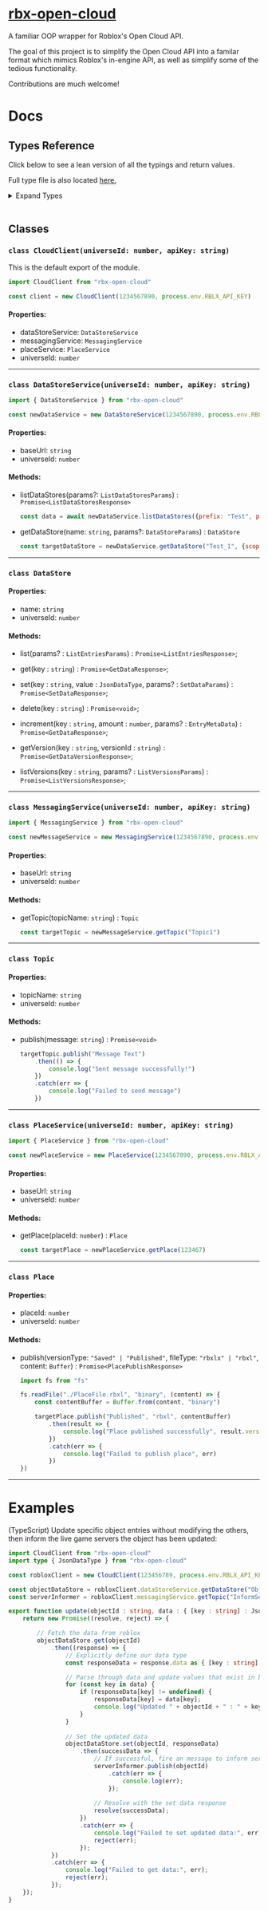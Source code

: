 # [rbx-open-cloud](https://github.com/Stratiz/rbx-open-cloud)
A familiar OOP wrapper for Roblox's Open Cloud API.

The goal of this project is to simplify the Open Cloud API into a familar format which mimics Roblox's in-engine API, as well as simplify some of the tedious functionality.

Contributions are much welcome!

# Docs
## Types Reference
Click below to see a lean version of all the typings and return values.

Full type file is also located [here.](./src/index.d.ts)
<details>
<summary> Expand Types </summary>

```ts
// General types
export type JsonDataType = string | number | boolean | {[key : string] : JsonDataType} | JsonDataType[] | null;

/* 
    DataStoreService
*/

// Params
interface DataStoreParams {
    scope? : string
}

interface EntryMetaData {
    "roblox-entry-attributes"? : JsonDataType,
    "roblox-entry-userids"? : number[],
}

interface ListEntriesParams extends DataStoreParams {
    prefix? : string,
    pageSize? : number,
    cursor? : string
    limit? : number
    allScopes? : boolean
}

interface SetDataParams extends EntryMetaData { 
    matchVersion? : string,
    exclusiveCreate? : boolean,
}

interface ListVersionsParams { 
    cursor? : string,
    startTime? : Date,
    endTime? : Date,
    sortOrder? : "Ascending" | "Descending",
    limit? : number,
}

interface ListDataStoresParams {
    prefix? : string,
    pageSize? : number,
    cursor? : string
}

// Responses
export type GetDataResponse = {
    data : JsonDataType | undefined,
    metaData: {
        "roblox-entry-created-time" : Date,
        "last-modified"? : Date,
        "roblox-entry-version" : string,
        "roblox-entry-attributes"? : JsonDataType,
        "roblox-entry-userids" : number[],
        "content-md5" : string,
    }
}

export type ListDataStoresResponse = {
    datastores : {name : string, createdTime : string}[],
    nextPageCursor : string
}

export type SetDataResponse = {
    version : string,
    deleted : boolean,
    contentLength : number,
    createdTime : Date,
    objectCreatedTime : Date
}

export type ListVersionsResponse = {
    versions : SetDataResponse[]
}

export type ListEntriesResponse = {
    keys : {key : string}[], nextPageCursor : string
}

export interface GetDataVersionResponse {
    "roblox-entry-attributes" : JsonDataType,
    "roblox-entry-userids" : number[],
    "last-modified" : Date,
}

/* 
    PlaceService
*/

// Responses
export type PlacePublishResponse = {
    versionNumber : number
}
```
</details>
<br>

## Classes
### `class CloudClient(universeId: number, apiKey: string)`
  This is the default export of the module.
```js
import CloudClient from "rbx-open-cloud"

const client = new CloudClient(1234567890, process.env.RBLX_API_KEY)
```
#### Properties:
  - dataStoreService: `DataStoreService`
  - messagingService: `MessagingService`
  - placeService: `PlaceService`
  - universeId: `number`

<hr>

### `class DataStoreService(universeId: number, apiKey: string)`
```js
import { DataStoreService } from "rbx-open-cloud"

const newDataService = new DataStoreService(1234567890, process.env.RBLX_API_KEY)
```

#### Properties:
  - baseUrl: `string`
  - universeId: `number`

#### Methods:
  - listDataStores(params?: `ListDataStoresParams`) : `Promise<ListDataStoresResponse>`
    ```js
    const data = await newDataService.listDataStores({prefix: "Test", pageSize: 1, cursor: ""})
    ```
  - getDataStore(name: `string`, params?: `DataStoreParams`) : `DataStore`
    ```js
    const targetDataStore = newDataService.getDataStore("Test_1", {scope: "global"})
    ```

<hr>

### `class DataStore`

#### Properties:
  - name: `string`
  - universeId: `number`

#### Methods:
- list(params? : `ListEntriesParams`) : `Promise<ListEntriesResponse>`;

- get(key : `string`) : `Promise<GetDataResponse>`;
- set(key : `string`, value : `JsonDataType`, params? : `SetDataParams`) : `Promise<SetDataResponse>`;
- delete(key : `string`) : `Promise<void>`;
- increment(key : `string`, amount : `number`, params? : `EntryMetaData`) : `Promise<GetDataResponse>`;
- getVersion(key : `string`, versionId : `string`) : `Promise<GetDataVersionResponse>`;
- listVersions(key : `string`, params? : `ListVersionsParams`) : `Promise<ListVersionsResponse>`;

<hr>

### `class MessagingService(universeId: number, apiKey: string)`
```js
import { MessagingService } from "rbx-open-cloud"

const newMessageService = new MessagingService(1234567890, process.env.RBLX_API_KEY)
```

#### Properties:
  - baseUrl: `string`
  - universeId: `number`

#### Methods:
  - getTopic(topicName: `string`) : `Topic`
    ```js
    const targetTopic = newMessageService.getTopic("Topic1")
    ```

<hr>

### `class Topic`

#### Properties:
  - topicName: `string`
  - universeId: `number`

#### Methods:
  - publish(message: `string`) : `Promise<void>`
    ```js
    targetTopic.publish("Message Text")
        .then(() => {
            console.log("Sent message successfully!")
        })
        .catch(err => {
            console.log("Failed to send message")
        })
    ```

<hr>

### `class PlaceService(universeId: number, apiKey: string)`
```js
import { PlaceService } from "rbx-open-cloud"

const newPlaceService = new PlaceService(1234567890, process.env.RBLX_API_KEY)
```

#### Properties:
  - baseUrl: `string`
  - universeId: `number`

#### Methods:
  - getPlace(placeId: `number`) : `Place`
    ```js
    const targetPlace = newPlaceService.getPlace(123467)
    ```

<hr>

### `class Place`

#### Properties:
  - placeId: `number`
  - universeId: `number`

#### Methods:
  - publish(versionType: `"Saved" | "Published"`, fileType: `"rbxlx" | "rbxl"`, content: `Buffer`) : `Promise<PlacePublishResponse>`
    ```js
    import fs from "fs"

    fs.readFile("./PlaceFile.rbxl", "binary", (content) => {
        const contentBuffer = Buffer.from(content, "binary")

        targetPlace.publish("Published", "rbxl", contentBuffer)
            .then(result => {
                console.log("Place published successfully", result.versionNumber)
            })
            .catch(err => {
                console.log("Failed to publish place", err)
            })
    })

    ```
<hr>

# Examples

(TypeScript)
Update specific object entries without modifying the others, then inform the live game servers the object has been updated:
```ts
import CloudClient from "rbx-open-cloud"
import type { JsonDataType } from "rbx-open-cloud"

const robloxClient = new CloudClient(123456789, process.env.RBLX_API_KEY)

const objectDataStore = robloxClient.dataStoreService.getDataStore("ObjectData")
const serverInformer = robloxClient.messagingService.getTopic("InformServers")

export function update(objectId : string, data : { [key : string] : JsonDataType }) {
    return new Promise((resolve, reject) => {

        // Fetch the data from roblox
        objectDataStore.get(objectId)
            .then((response) => {
                // Explicitly define our data type
                const responseData = response.data as { [key : string] : JsonDataType };

                // Parse through data and update values that exist in both provided data and gotten data.
                for (const key in data) {
                    if (responseData[key] != undefined) {
                        responseData[key] = data[key];
                        console.log("Updated " + objectId + " : " + key + " to", data[key])
                    }
                }
                
                // Set the updated data
                objectDataStore.set(objectId, responseData)
                    .then(successData => {
                        // If successful, fire an message to inform servers of the update.
                        serverInformer.publish(objectId)
                            .catch(err => {
                                console.log(err);
                            });
                        
                        // Resolve with the set data response
                        resolve(successData);
                    })
                    .catch(err => {
                        console.log("Failed to set updated data:", err);
                        reject(err);
                    });
            })
            .catch(err => {
                console.log("Failed to get data:", err);
                reject(err);
            });
    });
}
```